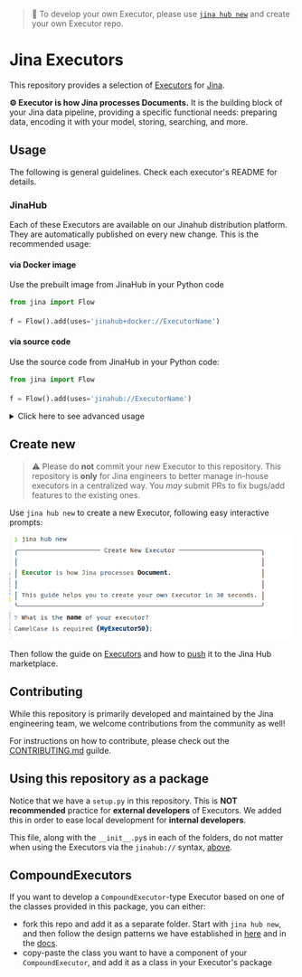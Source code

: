 > 🧭 To develop your own Executor, please use [`jina hub new`](#create-new) and create your own Executor repo.

# Jina Executors

This repository provides a selection of [Executors](https://github.com/jina-ai/jina/blob/master/.github/2.0/cookbooks/Executor.md) for [Jina](https://github.com/jina-ai/jina).

**⚙️ Executor is how Jina processes Documents.** It is the building block of your Jina data pipeline, providing a specific functional needs: preparing data, encoding it with your model, storing, searching, and more.


## Usage

The following is general guidelines. Check each executor's README for details.

### JinaHub

Each of these Executors are available on our Jinahub distribution platform. They are automatically published on every new change. This is the recommended usage:

#### via Docker image

Use the prebuilt image from JinaHub in your Python code 

```python
from jina import Flow
	
f = Flow().add(uses='jinahub+docker://ExecutorName')
```

#### via source code

Use the source code from JinaHub in your Python code:

```python
from jina import Flow
	
f = Flow().add(uses='jinahub://ExecutorName')
```

<details>
<summary>Click here to see advanced usage</summary>
	

This is only for internal usage (Jina AI engineers).

### Via Pypi

1. Install the `executors` package.

	```bash
	pip install git+https://github.com/jina-ai/executors/
	```

1. Use `executors` in your code

   ```python
   from jina import Flow
   from jinahub.type.subtype.ExecutorName import ExecutorName
   
   f = Flow().add(uses=ExecutorName)
   ```


### Via Docker

1. Clone the repo and build the docker image

	```shell
	git clone https://github.com/jina-ai/executors
	cd executors/type/subtype
	docker build -t executor-image .
	```

1. Use `executor-image` in your code

	```python
	from jina import Flow
	
	f = Flow().add(uses='docker://executor-image:latest')
	```

</details>

## Create new

> ⚠️ Please do **not** commit your new Executor to this repository. This repository is **only** for Jina engineers to better manage in-house executors in a centralized way. You *may* submit PRs to fix bugs/add features to the existing ones.

Use `jina hub new` to create a new Executor, following easy interactive prompts:

![jina_hub_new](./.github/img/hub_new.png)

Then follow the guide on [Executors](https://github.com/jina-ai/jina/blob/master/.github/2.0/cookbooks/Executor.md) and how to [push](https://github.com/jina-ai/jina/blob/master/.github/2.0/cookbooks/Hubble.md) it to the Jina Hub marketplace.
	
## Contributing

While this repository is primarily developed and maintained by the Jina engineering team, we welcome contributions from the community as well!

For instructions on how to contribute, please check out the [CONTRIBUTING.md](./CONTRIBUTING.md) guilde.

## Using this repository as a package

Notice that we have a `setup.py` in this repository. 
This is **NOT recommended** practice for **external developers** of Executors. 
We added this in order to ease local development for **internal developers**.

This file, along with the `__init__.py`s in each of the folders, do not matter when using the Executors via the `jinahub://` syntax, [above](#jinahub).

## CompoundExecutors

If you want to develop a `CompoundExecutor`-type Executor based on one of the classes provided in this package, you can either:

- fork this repo and add it as a separate folder. Start with `jina hub new`, and then follow the design patterns we have established in [here](jinahub/indexers/searcher/compound) and in the [docs](https://github.com/jina-ai/jina/blob/master/.github/2.0/cookbooks/Executor.md).
- copy-paste the class you want to have a component of your `CompoundExecutor`, and add it as a class in your Executor's package

